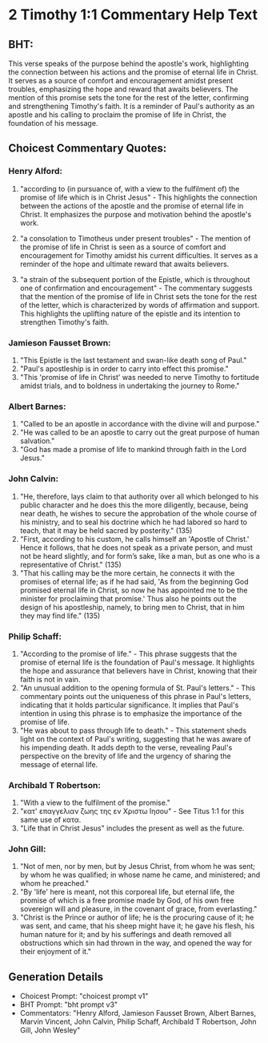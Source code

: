 # 2 Timothy 1:1 Commentary Help Text

## BHT:
This verse speaks of the purpose behind the apostle's work, highlighting the connection between his actions and the promise of eternal life in Christ. It serves as a source of comfort and encouragement amidst present troubles, emphasizing the hope and reward that awaits believers. The mention of this promise sets the tone for the rest of the letter, confirming and strengthening Timothy's faith. It is a reminder of Paul's authority as an apostle and his calling to proclaim the promise of life in Christ, the foundation of his message.

## Choicest Commentary Quotes:
### Henry Alford:
1. "according to (in pursuance of, with a view to the fulfilment of) the promise of life which is in Christ Jesus" - This highlights the connection between the actions of the apostle and the promise of eternal life in Christ. It emphasizes the purpose and motivation behind the apostle's work.

2. "a consolation to Timotheus under present troubles" - The mention of the promise of life in Christ is seen as a source of comfort and encouragement for Timothy amidst his current difficulties. It serves as a reminder of the hope and ultimate reward that awaits believers.

3. "a strain of the subsequent portion of the Epistle, which is throughout one of confirmation and encouragement" - The commentary suggests that the mention of the promise of life in Christ sets the tone for the rest of the letter, which is characterized by words of affirmation and support. This highlights the uplifting nature of the epistle and its intention to strengthen Timothy's faith.

### Jamieson Fausset Brown:
1. "This Epistle is the last testament and swan-like death song of Paul." 
2. "Paul's apostleship is in order to carry into effect this promise." 
3. "This 'promise of life in Christ' was needed to nerve Timothy to fortitude amidst trials, and to boldness in undertaking the journey to Rome."

### Albert Barnes:
1. "Called to be an apostle in accordance with the divine will and purpose."
2. "He was called to be an apostle to carry out the great purpose of human salvation."
3. "God has made a promise of life to mankind through faith in the Lord Jesus."

### John Calvin:
1. "He, therefore, lays claim to that authority over all which belonged to his public character and he does this the more diligently, because, being near death, he wishes to secure the approbation of the whole course of his ministry, and to seal his doctrine which he had labored so hard to teach, that it may be held sacred by posterity." (135)
2. "First, according to his custom, he calls himself an 'Apostle of Christ.' Hence it follows, that he does not speak as a private person, and must not be heard slightly, and for form’s sake, like a man, but as one who is a representative of Christ." (135)
3. "That his calling may be the more certain, he connects it with the promises of eternal life; as if he had said, 'As from the beginning God promised eternal life in Christ, so now he has appointed me to be the minister for proclaiming that promise.' Thus also he points out the design of his apostleship, namely, to bring men to Christ, that in him they may find life." (135)

### Philip Schaff:
1. "According to the promise of life." - This phrase suggests that the promise of eternal life is the foundation of Paul's message. It highlights the hope and assurance that believers have in Christ, knowing that their faith is not in vain.
2. "An unusual addition to the opening formula of St. Paul's letters." - This commentary points out the uniqueness of this phrase in Paul's letters, indicating that it holds particular significance. It implies that Paul's intention in using this phrase is to emphasize the importance of the promise of life.
3. "He was about to pass through life to death." - This statement sheds light on the context of Paul's writing, suggesting that he was aware of his impending death. It adds depth to the verse, revealing Paul's perspective on the brevity of life and the urgency of sharing the message of eternal life.

### Archibald T Robertson:
1. "With a view to the fulfilment of the promise."
2. "κατ' επαγγελιαν ζωης της εν Χριστω Ιησου" - See Titus 1:1 for this same use of κατα.
3. "Life that in Christ Jesus" includes the present as well as the future.

### John Gill:
1. "Not of men, nor by men, but by Jesus Christ, from whom he was sent; by whom he was qualified; in whose name he came, and ministered; and whom he preached." 
2. "By 'life' here is meant, not this corporeal life, but eternal life, the promise of which is a free promise made by God, of his own free sovereign will and pleasure, in the covenant of grace, from everlasting."
3. "Christ is the Prince or author of life; he is the procuring cause of it; he was sent, and came, that his sheep might have it; he gave his flesh, his human nature for it; and by his sufferings and death removed all obstructions which sin had thrown in the way, and opened the way for their enjoyment of it."


## Generation Details
- Choicest Prompt: "choicest prompt v1"
- BHT Prompt: "bht prompt v3"
- Commentators: "Henry Alford, Jamieson Fausset Brown, Albert Barnes, Marvin Vincent, John Calvin, Philip Schaff, Archibald T Robertson, John Gill, John Wesley"
